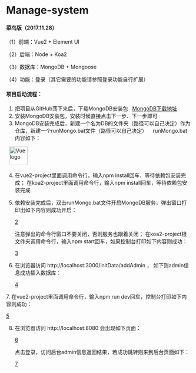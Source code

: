 # Manage-system
#### 菜鸟版（2017.11.28）

（1）前端：Vue2 + Element UI

（2）后端：Node + Koa2

（3）数据库：MongoDB + Mongoose

（4）功能：登录（其它需要的功能请参照登录功能自行扩展）

#### 项目启动流程：
1. 把项目从GitHub荡下来后，下载MongoDB安装包
   [MongoDB下载地址](https://fastdl.mongodb.org/win32/mongodb-win32-x86_64-2008plus-3.4.10-signed.msi)
2. 安装MongoDB安装包，安装时候直接点击下一步、下一步即可
3. MongoDB安装完成后，新建一个名为DB的文件夹（路径可以自己决定）作为仓库，新建一个runMongo.bat文件（路径可以自己决定）    
   runMongo.bat内容如下：
   
   <img height="50" src="http://119.29.149.113/manage-system/1.jpg" alt="Vue logo">
   
4. 在vue2-project里面调用命令行，输入npm install回车，等待依赖包安装完成；
   在koa2-project里面调用命令行，输入npm install回车，等待依赖包安装完成
5. 依赖安装完成后，双击runMongo.bat文件开启MongoDB服务，弹出窗口打印出如下内容则成功开启： 

   [2](http://119.29.149.113/manage-system/2.jpg)
   
   注意弹出的命令行窗口不要关闭，否则服务也跟着关闭；
   在koa2-project根文件夹调用命令行，输入npm start回车，如果控制台打印如下内容则成功：
   
   [3](http://119.29.149.113/manage-system/3.jpg)
   
6. 在浏览器访问 http://localhost:3000/initData/addAdmin ，
   如下则admin信息成功插入数据库：
   
   [4](http://119.29.149.113/manage-system/4.jpg)
   
7. 在vue2-project里面调用命令行，输入npm run dev回车，控制台打印如下内容则成功：

   [5](http://119.29.149.113/manage-system/4.jpg)
   
8. 在浏览器访问 http://localhost:8080 会出现如下页面：

   [6](http://119.29.149.113/manage-system/5.jpg)
   
   点击登录，访问后台admin信息返回结果，若成功跳转则来到后台页面如下：
   
   [7](http://119.29.149.113/manage-system/6.jpg)
